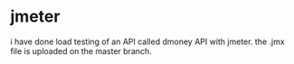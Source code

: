 # jmeter
i have done load testing of an API called dmoney API with jmeter.
the .jmx file is uploaded on the master branch.
